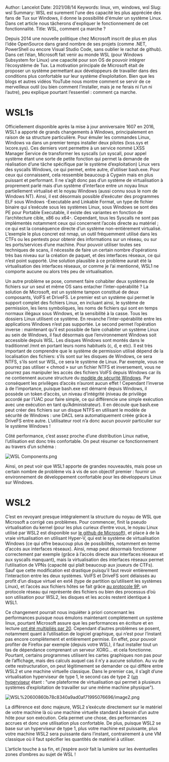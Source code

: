Author: Lancelot
Date: 2021/08/14
Keywords: linux, vm, windows, wsl
Slug: wsl
Summary: WSL est surement l'une des capacité les plus appréciée des fans de Tux sur Windows, il donne la possibilité d'émuler un système Linux. Dans cet article nous tâcherons d'expliquer le fonctionnement de cet fonctionnalité.
Title: WSL, comment ça marche ?

Depuis 2014 une nouvelle politique chez Microsoft inscrit de plus en plus l’idée OpenSource dans grand nombre de ses projets (comme .NET, PowerShell ou encore Visual Studio Code, sans oublier le rachat de github). Dans cet l’élan, Microsoft fait venir au monde WSL (pour Windows Subsystem for Linux) une capacité pour son OS de pouvoir intégrer l’écosystème de Tux. La motivation principale de Microsoft était de proposer un système permettant aux développeurs de travailler dans des conditions plus confortable sur leur système d’exploitation. Bien que les blogs et autres vidéos YouTube nous montre comment se servir de ce merveilleux outil (ou bien comment l’installer, mais je ne ferais ni l’un ni l’autre), peu explique pourtant l’essentiel : comment ça marche.

# WSL1s

Officiellement disponible après la mise à jour anniversaire 1607 en 2016, WSL1 a apporté de grands changements à Windows, principalement en raison de sa structure particulière. Pour émuler les commandes Linux, Windows va dans un premier temps installer deux pilotes (lxss.sys et lxcore.sys). Ces derniers vont permettre à un service nommé LXSS Manager Service de transformer les syscalls (un syscall, pour appel système étant une sorte de petite fonction qui permet la demande de réalisation d’une tâche spécifique par le système d’exploitation) Linux vers des syscalls Windows, ce qui permet, entre autre, d’utiliser bash.exe. Pour ceux qui connaissent, cela ressemble beaucoup à Cygwin mais en plus puissant et performant. Il ne s’agît donc pas d’un système de virtualisation à proprement parlé mais d’un système d’interface entre un noyau linux partiellement virtualisé et le noyau Windows (aussi connu sous le nom de Windows NT). Ainsi, il est désormais possible d’exécuter des programmes ELF sous Windows -Executable and Linkable Format, un type de fichier binaire qui s’exécute sous les systèmes Linux, sous Windows se sont des PE pour Portable Executable, il existe des variantes en fonction de l’architecture cible, x86 ou x64-. Cependant, tous les Syscalls ne sont pas implémentés notamment ceux qui concernent l’accès directe au matériel ; ce qui est la conséquence directe d’un système non-entièrement virtualisé. L’exemple le plus concret est nmap, un outil fréquemment utilisé dans les CTFs ou les pentests pour obtenir des informations sur un réseau, ou sur les ports/services d’une machine. Pour pouvoir utiliser toutes ses techniques de scans, il nécessite de faire un certain nombre d’opérations très bas niveau sur la création de paquet, et des interfaces réseaux, ce qui n’est point supporté. Une solution plausible à ce problème aurait été la virtualisation des interfaces réseaux, or comme je l’ai mentionné, WSL1 ne comporte aucune ou alors très peu de virtualisation.

Un autre problème se pose, comment faire cohabiter deux systèmes de fichiers sur un seul et même OS sans entacher l’inter-opérabilité ? La solution de Microsoft, est un système tampon constitué de deux composants, VoIFS et DriveFS. Le premier est un système qui permet le support complet des fichiers Linux, en incluant ainsi, le système de permission, les liens symboliques, les noms de fichiers qui sont en temps normaux illégaux sous Windows, et la sensibilité à la casse. Tous les dossiers Linux utilisent ce système. En revanche l’inter-opérabilité entre les applications Windows n’est pas supportée. Le second permet l’opération inverse : maintenant qu’il est possible de faire cohabiter un système Linux au sein de Windows, il faut désormais que l’environnement Windows soit accessible depuis WSL. Les disques Windows sont montés dans le traditionnel /mnt en portant leurs noms habituels (c, d, e etc). Il est très important de comprendre que le système de permission utilisé dépend de la localisation des fichiers: s’ils sont sur les disques de Windows, ce sera NTFS, s’ils sont sur WSL, ce sera le système de Linux. Par exemple, vous ne pourrez pas utiliser « chmod » sur un fichier NTFS et inversement, vous ne pourrez pas manipuler les accès des fichiers VoIFS depuis Windows car ils ne contiennent aucune structure du [modèle de sécurité Windows](https://ilearned.eu.org/secu_windows.html). Par conséquent les privilèges d’accès n’auront aucun effet ! Cependant l’inverse à de l’importance, puisque bash.exe est démarré depuis Windows, il possède un token d’accès, un niveau d’intégrité (niveau de privilège accordé par l’UAC pour faire simple, ce qui différencie une simple exécution avec une exécution en tant qu’Administrateur). Il en découle que bash.exe peut créer des fichiers sur un disque NTFS en utilisant le modèle de sécurité de Windows : une DACL sera automatiquement créée grâce à DriveFS entre autre. L’utilisateur root n’a donc aucun pouvoir particulier sur le système Windows !

Côté performance, c’est assez proche d’une distribution Linux native, l’utilisation est donc très confortable. On peut résumer ce fonctionnement au travers d’un schéma :

![WSL Components.png](/static/img/wsl/WSL_Components.png)

Ainsi, on peut voir que WSL1 apporte de grandes nouveautés, mais pose un certain nombre de problème vis à vis de son objectif premier : fournir un environnement de développement confortable pour les développeurs Linux sur Windows.

# WSL2

C’est en revoyant presque intégralement la structure du noyau de WSL que Microsoft a corrigé ces problèmes. Pour commencer, finit la pseudo virtualisation du kernel (pour les plus curieux d’entre vous, le noyau Linux utilisé par WSL2 est disponible sur [le github de Microsoft](https://github.com/microsoft/WSL2-Linux-Kernel)), et place à de la vraie virtualisation en utilisant Hyper-V, qui est le système de virtualisation Windows (ce qui offre beaucoup plus de possibilités, notamment en terme d’accès aux interfaces réseaux). Ainsi, nmap peut désormais fonctionner correctement par exemple (grâce à l’accès directe aux interfaces réseaux et aux syscalls manquant), mais la virtualisation des interfaces réseaux permet l’utilisation de VPNs (capacité qui plaît beaucoup aux joueurs de CTFs). Sauf que cette modification est drastique puisqu’il faut revoir entièrement l’interaction entre les deux systèmes. VoIFS et DriveFS sont délaissés au profit d’un disque virtuel en ext4 (type de partition qu’utilisent les systèmes Linux), et l’accès aux fichiers hôtes se fait grâce [au protocole 9P](https://en.wikipedia.org/wiki/9P_(protocol)), un protocole réseau qui représente des fichiers ou bien des processus d’où son utilisation pour WSL2, les disques et les accès restent identique à WSL1.

Ce changement pourrait nous inquiéter à priori concernant les performances puisque nous émulons maintenant complètement un système linux, pourtant Microsoft assure que les performances en écriture et en lecture [ont été multipliés par 20](https://docs.microsoft.com/fr-fr/windows/wsl/compare-versions). Cependant d’autres problèmes se posent, notamment quant à l’utilisation de logiciel graphique, qui n’est pour l’instant pas encore complètement et entièrement permise. En effet, pour pouvoir profiter de Firefox par exemple (depuis votre WSL), il faut installer tout un tas de dépendance comprenant un serveur XORG… et cela fonctionne. Pourtant, certains programmes utilisent les cartes graphiques non pas pour de l’affichage, mais des calculs auquel cas il n’y a aucune solution. Au vu de cette restructuration, on peut légitimement se demander ce qui diffère entre WSL2 et une machine virtuelle classique. Dans le premier cas, il s’agît d’une virtualisation hyperviseur de type 1, le second cas de type 2 ([un hyperviseur](https://fr.wikipedia.org/wiki/Hyperviseur) étant : "une plateforme de virtualisation qui permet à plusieurs systèmes d’exploitation de travailler sur une même machine physique").

![WSL%20600860b78c8340a9ad0af71995076696/image2.png](/static/img/wsl/image2.png)

La différence est donc majeure, WSL2 s’exécute directement sur le matériel de votre machine là où une machine virtuelle standard à besoin d’un autre hôte pour son exécution. Cela permet une chose, des performances accrues et donc une utilisation plus confortable. De plus, puisque WSL2 se base sur un hyperviseur de type 1, plus votre machine est puissante, plus votre machine WSL2 sera puissante dans l’instant, contrairement à une VM classique où il faut spécifier les quantités de matériel à utiliser.

L’article touche à sa fin, et j’espère avoir fait la lumière sur les éventuelles zones d’ombres au sujet de WSL !
